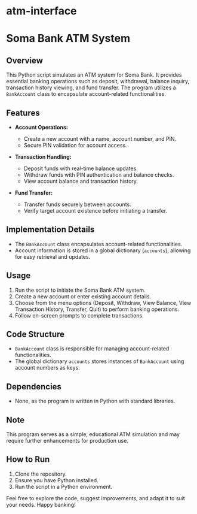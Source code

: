 # atm-interface

# Soma Bank ATM System

## Overview
This Python script simulates an ATM system for Soma Bank. It provides essential banking operations such as deposit, withdrawal, balance inquiry, transaction history viewing, and fund transfer. The program utilizes a `BankAccount` class to encapsulate account-related functionalities.

## Features
- **Account Operations:**
  - Create a new account with a name, account number, and PIN.
  - Secure PIN validation for account access.

- **Transaction Handling:**
  - Deposit funds with real-time balance updates.
  - Withdraw funds with PIN authentication and balance checks.
  - View account balance and transaction history.

- **Fund Transfer:**
  - Transfer funds securely between accounts.
  - Verify target account existence before initiating a transfer.

## Implementation Details
- The `BankAccount` class encapsulates account-related functionalities.
- Account information is stored in a global dictionary (`accounts`), allowing for easy retrieval and updates.

## Usage
1. Run the script to initiate the Soma Bank ATM system.
2. Create a new account or enter existing account details.
3. Choose from the menu options (Deposit, Withdraw, View Balance, View Transaction History, Transfer, Quit) to perform banking operations.
4. Follow on-screen prompts to complete transactions.

## Code Structure
- `BankAccount` class is responsible for managing account-related functionalities.
- The global dictionary `accounts` stores instances of `BankAccount` using account numbers as keys.

## Dependencies
- None, as the program is written in Python with standard libraries.

## Note
This program serves as a simple, educational ATM simulation and may require further enhancements for production use.

## How to Run
1. Clone the repository.
2. Ensure you have Python installed.
3. Run the script in a Python environment.

Feel free to explore the code, suggest improvements, and adapt it to suit your needs. Happy banking!

